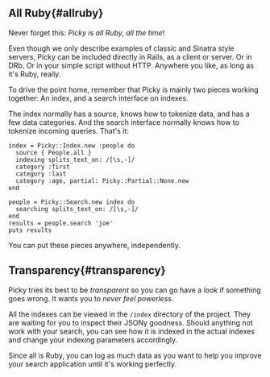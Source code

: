 ## All Ruby{#allruby}

Never forget this: *Picky is all Ruby, all the time*!

Even though we only describe examples of classic and Sinatra style servers, Picky can be included directly in Rails, as a client or server. Or in DRb. Or in your simple script without HTTP. Anywhere you like, as long as it's Ruby, really.

To drive the point home, remember that Picky is mainly two pieces working together: An index, and a search interface on indexes.

The index normally has a source, knows how to tokenize data, and has a few data categories. And the search interface normally knows how to tokenize incoming queries. That's it:

    index = Picky::Index.new :people do
      source { People.all } 
      indexing splits_text_on: /[\s,-]/
      category :first
      category :last
      category :age, partial: Picky::Partial::None.new
    end
    
    people = Picky::Search.new index do
      searching splits_text_on: /[\s,-]/
    end
    results = people.search 'joe'
    puts results

You can put these pieces anywhere, independently.

## Transparency{#transparency}

Picky tries its best to be *transparent* so you can go have a look if something goes wrong. It wants you to *never feel powerless*.

All the indexes can be viewed in the `/index` directory of the project. They are waiting for you to inspect their JSONy goodness.
Should anything not work with your search, you can see how it is indexed in the actual indexes and change your indexing parameters accordingly.

Since all is Ruby, you can log as much data as you want to help you improve your search application until it's working perfectly.